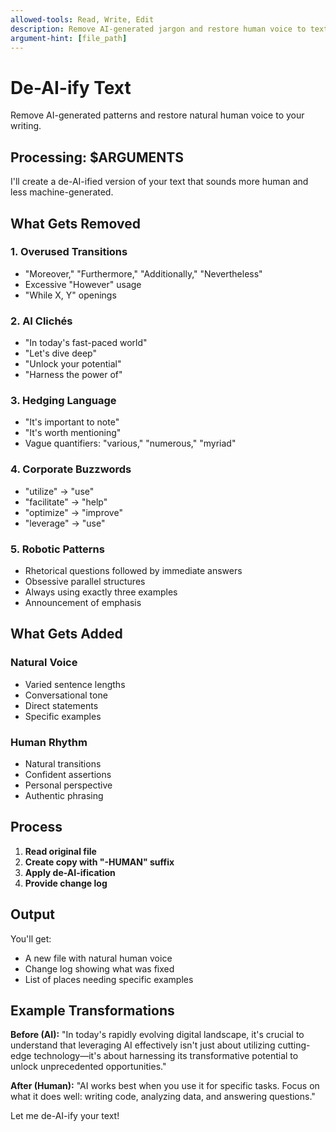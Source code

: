 ```yaml
---
allowed-tools: Read, Write, Edit
description: Remove AI-generated jargon and restore human voice to text
argument-hint: [file_path]
---
```


# De-AI-ify Text

Remove AI-generated patterns and restore natural human voice to your writing.

## Processing: $ARGUMENTS

I'll create a de-AI-ified version of your text that sounds more human and less machine-generated.

## What Gets Removed

### 1. Overused Transitions
- "Moreover," "Furthermore," "Additionally," "Nevertheless"
- Excessive "However" usage
- "While X, Y" openings

### 2. AI Clichés
- "In today's fast-paced world"
- "Let's dive deep"
- "Unlock your potential"
- "Harness the power of"

### 3. Hedging Language
- "It's important to note"
- "It's worth mentioning"
- Vague quantifiers: "various," "numerous," "myriad"

### 4. Corporate Buzzwords
- "utilize" → "use"
- "facilitate" → "help"
- "optimize" → "improve"
- "leverage" → "use"

### 5. Robotic Patterns
- Rhetorical questions followed by immediate answers
- Obsessive parallel structures
- Always using exactly three examples
- Announcement of emphasis

## What Gets Added

### Natural Voice
- Varied sentence lengths
- Conversational tone
- Direct statements
- Specific examples

### Human Rhythm
- Natural transitions
- Confident assertions
- Personal perspective
- Authentic phrasing

## Process

1. **Read original file**
2. **Create copy with "-HUMAN" suffix**
3. **Apply de-AI-ification**
4. **Provide change log**

## Output

You'll get:
- A new file with natural human voice
- Change log showing what was fixed
- List of places needing specific examples

## Example Transformations

**Before (AI):**
"In today's rapidly evolving digital landscape, it's crucial to understand that leveraging AI effectively isn't just about utilizing cutting-edge technology—it's about harnessing its transformative potential to unlock unprecedented opportunities."

**After (Human):**
"AI works best when you use it for specific tasks. Focus on what it does well: writing code, analyzing data, and answering questions."

Let me de-AI-ify your text!